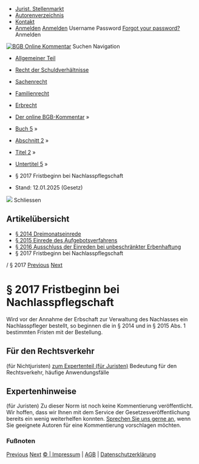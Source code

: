   * [Jurist. Stellenmarkt](https://bgb.kommentar.de/Buch-5/Abschnitt-2/Titel-2/Untertitel-5/</job-board> "Jurist. Stellenmarkt")
  * [Autorenverzeichnis](https://bgb.kommentar.de/Buch-5/Abschnitt-2/Titel-2/Untertitel-5/</Autorenverzeichnis> "Autorenverzeichnis")
  * [Kontakt](https://bgb.kommentar.de/Buch-5/Abschnitt-2/Titel-2/Untertitel-5/</Kontakt>)
  * [Anmelden](https://bgb.kommentar.de/Buch-5/Abschnitt-2/Titel-2/Untertitel-5/<#login> "show login form") [Anmelden](https://bgb.kommentar.de/Buch-5/Abschnitt-2/Titel-2/Untertitel-5/<#> "hide login form") Username Password
[Forgot your password?](https://bgb.kommentar.de/Buch-5/Abschnitt-2/Titel-2/Untertitel-5/</user/forgotpassword>) Anmelden 


[![BGB Online Kommentar](https://bgb.kommentar.de/extension/bgb/design/bgb/images/logo.png)](https://bgb.kommentar.de/Buch-5/Abschnitt-2/Titel-2/Untertitel-5/</> "BGB Online Kommentar")
Suchen
Navigation
  * [Allgemeiner Teil](https://bgb.kommentar.de/Buch-5/Abschnitt-2/Titel-2/Untertitel-5/</Buch-1>)
  * [Recht der Schuldverhältnisse](https://bgb.kommentar.de/Buch-5/Abschnitt-2/Titel-2/Untertitel-5/</Buch-2>)
  * [Sachenrecht](https://bgb.kommentar.de/Buch-5/Abschnitt-2/Titel-2/Untertitel-5/</Buch-3>)
  * [Familienrecht](https://bgb.kommentar.de/Buch-5/Abschnitt-2/Titel-2/Untertitel-5/</Buch-4>)
  * [Erbrecht](https://bgb.kommentar.de/Buch-5/Abschnitt-2/Titel-2/Untertitel-5/</Buch-5>)


  * [Der online BGB-Kommentar](https://bgb.kommentar.de/Buch-5/Abschnitt-2/Titel-2/Untertitel-5/</>) »
  * [Buch 5](https://bgb.kommentar.de/Buch-5/Abschnitt-2/Titel-2/Untertitel-5/</Buch-5>) »
  * [Abschnitt 2](https://bgb.kommentar.de/Buch-5/Abschnitt-2/Titel-2/Untertitel-5/</Buch-5/Abschnitt-2>) »
  * [Titel 2](https://bgb.kommentar.de/Buch-5/Abschnitt-2/Titel-2/Untertitel-5/</Buch-5/Abschnitt-2/Titel-2>) »
  * [Untertitel 5](https://bgb.kommentar.de/Buch-5/Abschnitt-2/Titel-2/Untertitel-5/</Buch-5/Abschnitt-2/Titel-2/Untertitel-5>) »
  * § 2017 Fristbeginn bei Nachlasspflegschaft 
  * Stand: 12.01.2025 (Gesetz) 


![](https://vg01.met.vgwort.de/na/1c9909529ead4f509072c06d9081a7d5)
Schliessen 
## Artikelübersicht
  * [ § 2014 Dreimonatseinrede ](https://bgb.kommentar.de/Buch-5/Abschnitt-2/Titel-2/Untertitel-5/</Buch-5/Abschnitt-2/Titel-2/Untertitel-5/Dreimonatseinrede>)
  * [ § 2015 Einrede des Aufgebotsverfahrens ](https://bgb.kommentar.de/Buch-5/Abschnitt-2/Titel-2/Untertitel-5/</Buch-5/Abschnitt-2/Titel-2/Untertitel-5/Einrede-des-Aufgebotsverfahrens>)
  * [ § 2016 Ausschluss der Einreden bei unbeschränkter Erbenhaftung ](https://bgb.kommentar.de/Buch-5/Abschnitt-2/Titel-2/Untertitel-5/</Buch-5/Abschnitt-2/Titel-2/Untertitel-5/Ausschluss-der-Einreden-bei-unbeschraenkter-Erbenhaftung>)
  * § 2017 Fristbeginn bei Nachlasspflegschaft 


/ § 2017 
[Previous](https://bgb.kommentar.de/Buch-5/Abschnitt-2/Titel-2/Untertitel-5/</Buch-5/Abschnitt-2/Titel-2/Untertitel-5/Ausschluss-der-Einreden-bei-unbeschraenkter-Erbenhaftung> "§ 2016 Ausschluss der Einreden bei unbeschränkter Erbenhaftung") [Next](https://bgb.kommentar.de/Buch-5/Abschnitt-2/Titel-2/Untertitel-5/</Buch-5/Abschnitt-2/Titel-3/Herausgabepflicht-des-Erbschaftsbesitzers> "§ 2018 Herausgabepflicht des Erbschaftsbesitzers")
# § 2017 Fristbeginn bei Nachlasspflegschaft
Wird vor der Annahme der Erbschaft zur Verwaltung des Nachlasses ein Nachlasspfleger bestellt, so beginnen die in § 2014 und in § 2015 Abs. 1 bestimmten Fristen mit der Bestellung.
## Für den Rechtsverkehr 
(für Nichtjuristen)
[zum Expertenteil (für Juristen)](https://bgb.kommentar.de/Buch-5/Abschnitt-2/Titel-2/Untertitel-5/<#expertenhinweise>)
Bedeutung für den Rechtsverkehr, häufige Anwendungsfälle
## Expertenhinweise
(für Juristen)
Zu dieser Norm ist noch keine Kommentierung veröffentlicht. Wir hoffen, dass wir Ihnen mit dem Service der Gesetzesveröffentlichung bereits ein wenig weiterhelfen konnten. [Sprechen Sie uns gerne an](https://bgb.kommentar.de/Buch-5/Abschnitt-2/Titel-2/Untertitel-5/</Kontakt>), wenn Sie geeignete Autoren für eine Kommentierung vorschlagen möchten. 
### Fußnoten
[Previous](https://bgb.kommentar.de/Buch-5/Abschnitt-2/Titel-2/Untertitel-5/</Buch-5/Abschnitt-2/Titel-2/Untertitel-5/Ausschluss-der-Einreden-bei-unbeschraenkter-Erbenhaftung> "§ 2016 Ausschluss der Einreden bei unbeschränkter Erbenhaftung") [Next](https://bgb.kommentar.de/Buch-5/Abschnitt-2/Titel-2/Untertitel-5/</Buch-5/Abschnitt-2/Titel-3/Herausgabepflicht-des-Erbschaftsbesitzers> "§ 2018 Herausgabepflicht des Erbschaftsbesitzers")
[© | Impressum](https://bgb.kommentar.de/Buch-5/Abschnitt-2/Titel-2/Untertitel-5/</Kontakt>) | [AGB](https://bgb.kommentar.de/Buch-5/Abschnitt-2/Titel-2/Untertitel-5/</AGB>) | [Datenschutzerklärung](https://bgb.kommentar.de/Buch-5/Abschnitt-2/Titel-2/Untertitel-5/</Datenschutzerklaerung-fuer-Leser>)
